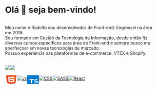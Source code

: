 <div style="display:flex; flex-direction:column;">
    <h1>Olá 👋 seja bem-vindo!</h1>
    <p>
        Meu nome é Rodolfo sou desenvolvedor de Front-end. Engressei na área em 2019.<br/>
        Sou formado em Gestão da Tecnologia da Informação, desde então fiz diversos cursos específicos para área de Front-end e sempre busco me aperfeiçoar em novas tecnologias de mercado.<br/>
        Possuo experiência nas plataformas de e-commerce: VTEX e Shopify.
    </p>
    <br />
    <div>
        <div>
            <a href="https://github.com/Rodolfo-87" style="display:flex;align-items: flex-start;justify-content:flex-start;">
                <img  src="https://github-readme-stats.vercel.app/api?username=Rodolfo-87&show_icons=true&theme=dark&include_all_commits=true&count_private=true" />
                <img  src="https://github-readme-stats.vercel.app/api/top-langs/?username=Rodolfo-87&theme=dark" />
            </a>
        </div>
        <div>        
            <br>
            <div style="display: flex;">
                <a title="HTML" target="_blank" rel="noopener noreferrer nofollow" href="https://raw.githubusercontent.com/devicons/devicon/master/icons/html5/html5-original.svg">
                    <img align="center" alt="HTML" height="30" width="40" src="https://raw.githubusercontent.com/devicons/devicon/master/icons/html5/html5-original.svg" />
                </a>
                <a title="JavaScript" target="_blank" rel="noopener noreferrer nofollow" href="https://cdn.jsdelivr.net/gh/devicons/devicon/icons/javascript/javascript-original.svg">
                    <img img align="center" alt="Js" height="30" width="40" src="https://cdn.jsdelivr.net/gh/devicons/devicon/icons/javascript/javascript-original.svg" />
                </a>        
                <a title="Redux" target="_blank" rel="noopener noreferrer nofollow" href="https://raw.githubusercontent.com/devicons/devicon/master/icons/typescript/typescript-plain.svg">
                    <img align="center" alt="TypeScript" height="30" width="40" src="https://raw.githubusercontent.com/devicons/devicon/master/icons/typescript/typescript-plain.svg" />     
                </a>
                <a title="CSS" target="_blank" rel="noopener noreferrer nofollow" href="https://cdn.jsdelivr.net/gh/devicons/devicon/icons/css3/css3-original.svg">
                    <img align="center" alt="CSS" height="30" width="40" src="https://cdn.jsdelivr.net/gh/devicons/devicon/icons/css3/css3-original.svg" />         
                </a>
                <a title="SASS" target="_blank" rel="noopener noreferrer nofollow" href="https://cdn.jsdelivr.net/gh/devicons/devicon/icons/css3/css3-original.svg">
                    <img align="center" alt="SASS" height="30" width="40" src="https://cdn.jsdelivr.net/gh/devicons/devicon/icons/sass/sass-original.svg" /> 
                </a>                  
                <a title="React" target="_blank" rel="noopener noreferrer nofollow" href="https://cdn.jsdelivr.net/gh/devicons/devicon/icons/react/react-original.svg">                
                    <img align="center" alt="React" height="30" width="40" src="https://cdn.jsdelivr.net/gh/devicons/devicon/icons/react/react-original.svg" />          
                </a>
            </div>
        </div>
    </div>
</div>
 